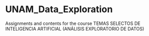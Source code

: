 # UNAM_Data_Exploration
Assignments and contents for the course TEMAS SELECTOS DE INTELIGENCIA ARTIFICIAL (ANÁLISIS EXPLORATORIO DE DATOS) 
